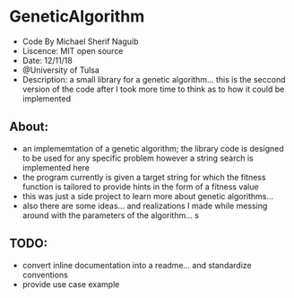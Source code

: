 # GeneticAlgorithm
- Code By Michael Sherif Naguib
- Liscence: MIT open source
- Date: 12/11/18
- @University of Tulsa
- Description: a small library for a genetic algorithm... this is the seccond version of the code after I took more time to think as to how it could be implemented
## About:
- an implememtation of a genetic algorithm; the library code is designed to be used for any specific problem however a string search is implemented here
- the program currently is given a target string for which the fitness function is tailored to provide hints in the form of a fitness value
- this was just a side project to learn more about genetic algorithms...
- also there are some ideas... and realizations I made while messing around with the parameters of the algorithm... s
## TODO:
- convert inline documentation into a readme... and standardize conventions
- provide use case example